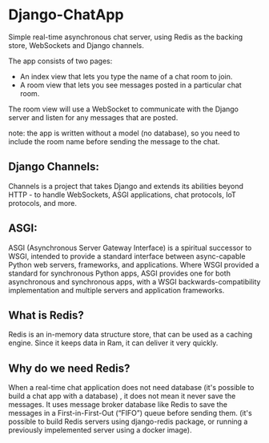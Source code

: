 # Django-ChatApp

Simple real-time asynchronous chat server, using Redis as the backing store, WebSockets and Django channels.

The app consists of two pages:

- An index view that lets you type the name of a chat room to join.
- A room view that lets you see messages posted in a particular chat room.

The room view will use a WebSocket to communicate with the Django server and listen for any messages that are posted.

note: the app is written without a model (no database), so you need to include the room name before sending the message to the chat.

## Django Channels:
Channels is a project that takes Django and extends its abilities beyond HTTP - to handle WebSockets, ASGI applications, chat protocols, IoT protocols, and more.

## ASGI:
ASGI (Asynchronous Server Gateway Interface) is a spiritual successor to WSGI, intended to provide a standard interface between async-capable Python web servers, frameworks, and applications.
Where WSGI provided a standard for synchronous Python apps, ASGI provides one for both asynchronous and synchronous apps, with a WSGI backwards-compatibility implementation and multiple servers and application frameworks.

## What is Redis?
Redis is an in-memory data structure store, that can be used as a caching engine. Since it keeps data in Ram, it can deliver it very quickly.

## Why do we need Redis?
When a real-time chat application does not need database (it's possible to build a chat app with a database) , it does not mean it never save the messages. It uses message broker database like Redis to save the messages in a First-in-First-Out (“FIFO”) queue before sending them.
(it's possible to build Redis servers using django-redis package, or running a previously impelemented server using a docker image).
